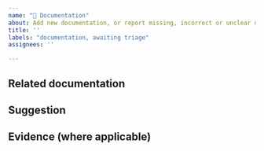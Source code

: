 ```yaml
---
name: "📖 Documentation"
about: Add new documentation, or report missing, incorrect or unclear documentation
title: ''
labels: "documentation, awaiting triage"
assignees: ''

---
```


## Related documentation
<!-- Does this issue refer to a gap or mistake in some existing documentation? Provide a link if possible. -->

## Suggestion
<!-- How could this documentation be improved? -->

## Evidence (where applicable)
<!-- Please provide any relevant user research or evidence to support this change. -->
